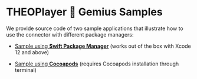 # THEOPlayer 🤝 Gemius Samples

We provide source code of two sample applications that illustrate how to use the connector with different package managers:

- [Sample using **Swift Package Manager**](./SPM) (works out of the box with Xcode 12 and above)

- [Sample using **Cocoapods**](./Cocoapod) (requires Cocoapods installation through terminal)

